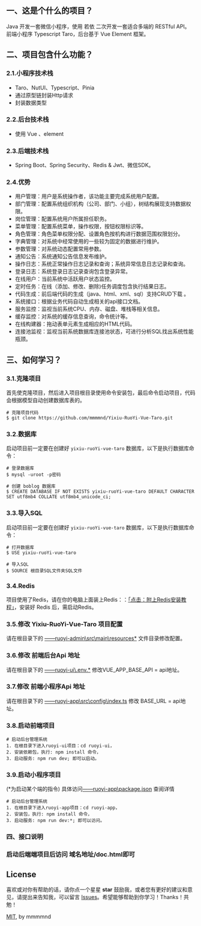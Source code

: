 ## 一、这是个什么的项目？

Java 开发一套微信小程序，使用 若依 二次开发一套适合多端的 RESTful API。
前端小程序 Typescript Taro，后台基于 Vue Element 框架。

## 二、项目包含什么功能？

### 2.1.小程序技术栈

* Taro、NutUI、Typescript、Pinia
* 通过原型链封装Http请求
* 封装数据类型

### 2.2.后台技术栈

* 使用 Vue 、element

### 2.3.后端技术栈

* Spring Boot、Spring Security、Redis & Jwt、微信SDK。

### 2.4.优势

* 用户管理：用户是系统操作者，该功能主要完成系统用户配置。
* 部门管理：配置系统组织机构（公司、部门、小组），树结构展现支持数据权限。
* 岗位管理：配置系统用户所属担任职务。
* 菜单管理：配置系统菜单，操作权限，按钮权限标识等。
* 角色管理：角色菜单权限分配、设置角色按机构进行数据范围权限划分。
* 字典管理：对系统中经常使用的一些较为固定的数据进行维护。
* 参数管理：对系统动态配置常用参数。
* 通知公告：系统通知公告信息发布维护。
* 操作日志：系统正常操作日志记录和查询；系统异常信息日志记录和查询。
* 登录日志：系统登录日志记录查询包含登录异常。
* 在线用户：当前系统中活跃用户状态监控。
* 定时任务：在线（添加、修改、删除)任务调度包含执行结果日志。
* 代码生成：前后端代码的生成（java、html、xml、sql）支持CRUD下载 。
* 系统接口：根据业务代码自动生成相关的api接口文档。
* 服务监控：监视当前系统CPU、内存、磁盘、堆栈等相关信息。
* 缓存监控：对系统的缓存信息查询，命令统计等。
* 在线构建器：拖动表单元素生成相应的HTML代码。
* 连接池监视：监视当前系统数据库连接池状态，可进行分析SQL找出系统性能瓶颈。

## 三、如何学习？

### 3.1.克隆项目

首先使克隆项目，然后进入项目根目录使用命令安装包，最后命令启动项目，代码会根据模型自动创建数据库表的。

```
# 克隆项目代码
$ git clone https://github.com/mmmmnd/Yixiu-RuoYi-Vue-Taro.git
```

### 3.2.数据库

启动项目前一定要在创建好 `yixiu-ruoYi-vue-taro` 数据库，以下是执行数据库命令：

```
# 登录数据库
$ mysql -uroot -p密码

# 创建 boblog 数据库
$ CREATE DATABASE IF NOT EXISTS yixiu-ruoYi-vue-taro DEFAULT CHARACTER SET utf8mb4 COLLATE utf8mb4_unicode_ci;
```

### 3.3.导入SQL

启动项目前一定要在创建好 `yixiu-ruoYi-vue-taro` 数据库，以下是执行数据库命令：

```
# 打开数据库
$ USE yixiu-ruoYi-vue-taro

# 导入SQL
$ SOURCE 根目录SQL文件夹SQL文件
```

### 3.4.Redis

项目使用了Redis，请在你的电脑上面装上Redis：：[「点击：附上Redis安装教程」](https://www.runoob.com/redis/redis-install.html)，安装好 Redis 后，需启动Redis。

### 3.5.修改 Yixiu-RuoYi-Vue-Taro 项目配置

请在根目录下的 [——ruoyi-admin\src\main\resources\*](https://github.com/mmmmnd/Yixiu-RuoYi-Vue-Taro/tree/master/ruoyi-admin/src/main/resources) 文件目录修改配置。

### 3.6.修改 前端后台Api 地址

请在根目录下的 [——ruoyi-ui\\.env.*](https://github.com/mmmmnd/Yixiu-RuoYi-Vue-Taro/tree/master/ruoyi-ui) 修改VUE_APP_BASE_API = api地址。

### 3.7.修改 前端小程序Api 地址

请在根目录下的 [——ruoyi-app\src\config\index.ts](https://github.com/mmmmnd/Yixiu-RuoYi-Vue-Taro/tree/master/ruoyi-ui) 修改 BASE_URL = api地址。

### 3.8.启动前端项目

```
# 启动后台管理系统
1. 在根目录下进入ruoyi-ui项目：cd ruoyi-ui，
2. 安装依赖包，执行: npm install 命令，
3. 启动服务: npm run dev; 即可以启动。
```
### 3.9.启动小程序项目
(*为启动某个端的指令)
具体访问[——ruoyi-app\package.json](https://github.com/mmmmnd/Yixiu-RuoYi-Vue-Taro/tree/master/ruoyi-app\package.json) 查阅详情

```
# 启动后台管理系统
1. 在根目录下进入ruoyi-app项目：cd ruoyi-app，
2. 安装包，执行: npm install 命令，
3. 启动服务: npm run dev:*; 即可以访问。
```



### 四、接口说明
### 启动后端端项目后访问 域名地址/doc.html即可

## License

喜欢或对你有帮助的话，请你点一个星星 **star** 鼓励我，或者您有更好的建议和意见，请提出来告知我，可以留言 [Issues](https://github.com/mmmmnd/Yixiu-RuoYi-Vue-Taro/issues/new)。希望能够帮助到你学习！Thanks！共勉！

[MIT](https://github.com/mmmmnd/Yixiu-RuoYi-Vue-Taro/blob/main/LICENSE), by mmmmnd
